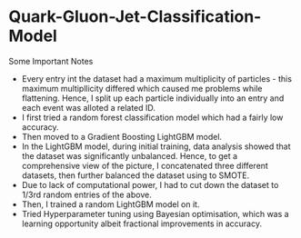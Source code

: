 # Quark-Gluon-Jet-Classification-Model

Some Important Notes
- Every entry int the dataset had a maximum multiplicity of particles - this maximum multipllicity differed which caused me problems while flattening. Hence, I split up each particle individually into an entry
  and each event was alloted a related ID.
- I first tried a random forest classification model which had a fairly low accuracy.
- Then moved to a Gradient Boosting LightGBM model.
- In the LightGBM model, during initial training, data analysis showed that the dataset was significantly unbalanced.
  Hence, to get a comprehensive view of the picture, I concatenated three different datasets, then further balanced the dataset using to SMOTE.
- Due to lack of computational power, I had to cut down the dataset to 1/3rd random entries of the above.
- Then, I trained a random LightGBM model on it.
- Tried Hyperparameter tuning using Bayesian optimisation, which was a learning opportunity albeit fractional improvements in accuracy.
